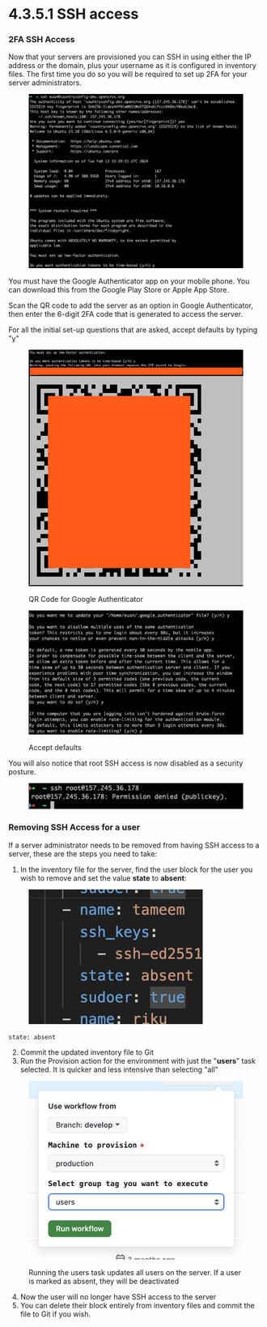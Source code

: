 # 4.3.5.1 SSH access

### 2FA SSH Access

Now that your servers are provisioned you can SSH in using either the IP address or the domain, plus your username as it is configured in inventory files. The first time you do so you will be required to set up 2FA for your server administrators.

<figure><img src="../../../../.gitbook/assets/Screenshot 2024-02-13 at 15.51.38.png" alt=""><figcaption></figcaption></figure>

You must have the Google Authenticator app on your mobile phone. You can download this from the Google Play Store or Apple App Store.

Scan the QR code to add the server as an option in Google Authenticator, then enter the 6-digit 2FA code that is generated to access the server.

For all the initial set-up questions that are asked, accept defaults by typing "y"

<figure><img src="../../../../.gitbook/assets/Screenshot 2024-02-13 at 15.52.40.png" alt=""><figcaption><p>QR Code for Google Authenticator</p></figcaption></figure>

<figure><img src="../../../../.gitbook/assets/Screenshot 2024-02-13 at 15.52.57.png" alt=""><figcaption><p>Accept defaults</p></figcaption></figure>

You will also notice that root SSH access is now disabled as a security posture.

<figure><img src="../../../../.gitbook/assets/Screenshot 2024-02-13 at 15.57.53.png" alt=""><figcaption></figcaption></figure>

### Removing SSH Access for a user

If a server administrator needs to be removed from having SSH access to a server, these are the steps you need to take:

1. In the inventory file for the server, find the user block for the user you wish to remove and set the value **state** to **absent**:

<figure><img src="../../../../.gitbook/assets/Screenshot 2024-11-13 at 18.31.49.png" alt=""><figcaption></figcaption></figure>

```
state: absent
```

2. Commit the updated inventory file to Git
3. Run the Provision action for the environment with just the "**users**" task selected. It is quicker and less intensive than selecting "all"

<figure><img src="../../../../.gitbook/assets/Screenshot 2024-11-13 at 18.34.42.png" alt=""><figcaption><p>Running the users task updates all users on the server. If a user is marked as absent, they will be deactivated</p></figcaption></figure>

4. Now the user will no longer have SSH access to the server
5. You can delete their block entirely from inventory files and commit the file to Git if you wish.
